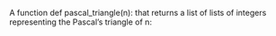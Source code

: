 A function def pascal_triangle(n): that returns a list of lists of integers representing the Pascal’s triangle of n:

